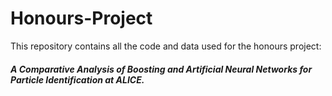 # Honours-Project

This repository contains all the code and data used for the honours project:
##### A Comparative Analysis of Boosting and Artificial Neural Networks for Particle Identification at ALICE.

